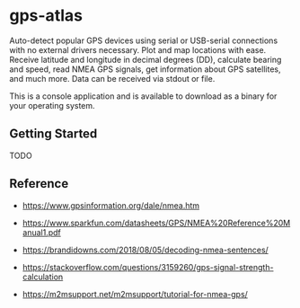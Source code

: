 # gps-atlas

Auto-detect popular GPS devices using serial or USB-serial connections with no external drivers necessary. Plot and map locations with ease. Receive latitude and longitude in decimal degrees (DD), calculate bearing and speed, read NMEA GPS signals, get information about GPS satellites, and much more. Data can be received via stdout or file.

This is a console application and is available to download as a binary for your operating system.

## Getting Started

TODO

## Reference

* https://www.gpsinformation.org/dale/nmea.htm

* https://www.sparkfun.com/datasheets/GPS/NMEA%20Reference%20Manual1.pdf

* https://brandidowns.com/2018/08/05/decoding-nmea-sentences/

* https://stackoverflow.com/questions/3159260/gps-signal-strength-calculation

* https://m2msupport.net/m2msupport/tutorial-for-nmea-gps/
